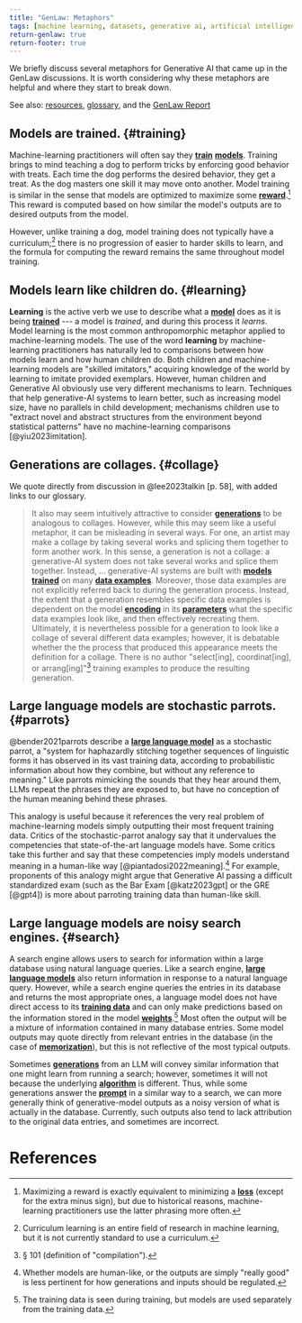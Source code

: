 ```yaml
--- 
title: "GenLaw: Metaphors" 
tags: [machine learning, datasets, generative ai, artificial intelligence, copyright, privacy, law] 
return-genlaw: true 
return-footer: true
--- 
```


We briefly discuss several metaphors for Generative AI that came up in the GenLaw discussions. It is worth considering why these metaphors are helpful and where they start to break down.

See also: [resources](resources.html), [glossary](#glossary.html), and the [GenLaw Report](2023-report.html)

## Models are trained. {#training}

Machine-learning practitioners will often say they **[train](glossary.html#training)** **[models](glossary.html#model)**. Training brings to mind teaching a dog to perform tricks by enforcing good behavior with treats. Each time the dog performs the desired behavior, they get a treat. As the dog masters one skill it may move onto another. Model training is similar in the sense that models are optimized to maximize some **[reward](glossary.html#reward)**.[^1] This reward is computed based on how similar the model's outputs are to desired outputs from the model.

However, unlike training a dog, model training does not typically have a curriculum;[^2] there is no progression of easier to harder skills to learn, and the formula for computing the reward remains the same throughout model training.

## Models learn like children do. {#learning}

**Learning** is the active verb we use to describe what a **[model](glossary.html#model)** does as it is being **[trained](glossary.html#training)** --- a model is *trained*, and during this process it *learns*. Model learning is the most common anthropomorphic metaphor applied to machine-learning models. The use of the word **learning** by machine-learning practitioners has naturally led to comparisons between how models learn and how human children do. Both children and machine-learning models are "skilled imitators," acquiring knowledge of the world by learning to imitate provided exemplars. However, human children and Generative AI obviously use very different mechanisms to learn. Techniques that help generative-AI systems to learn better, such as increasing model size, have no parallels in child development; mechanisms children use to "extract novel and abstract structures from the environment beyond statistical patterns" have no machine-learning comparisons [@yiu2023imitation].

## Generations are collages. {#collage}

We quote directly from discussion in @lee2023talkin [p. 58], with added links to our glossary.

> It also may seem intuitively attractive to consider **[generations](glossary.html#generation)** to be analogous to collages. However, while this may seem like a useful metaphor, it can be misleading in several ways. For one, an artist may make a collage by taking several works and splicing them together to form another work. In this sense, a generation is not a collage: a generative-AI system does not take several works and splice them together. Instead, ... generative-AI systems are built with **[models](glossary.html#model)** **[trained](glossary.html#training)** on many **[data examples](glossary.html#examples)**. Moreover, those data examples are not explicitly referred back to during the generation process. Instead, the extent that a generation resembles specific data examples is dependent on the model **[encoding](glossary.html#vector-representation)** in its **[parameters](glossary.html#parameters)** what the specific data examples look like, and then effectively recreating them. Ultimately, it is nevertheless possible for a generation to look like a collage of several different data examples; however, it is debatable whether the the process that produced this appearance meets the definition for a collage. There is no author "select[ing], coordinat[ing], or arrang[ing]"[^3] training examples to produce the resulting generation.

## Large language models are stochastic parrots. {#parrots}

@bender2021parrots describe a **[large language model](glossary.html#llm)** as a stochastic parrot, a "system for haphazardly stitching together sequences of linguistic forms it has observed in its vast training data, according to probabilistic information about how they combine, but without any reference to meaning." Like parrots mimicking the sounds that they hear around them, LLMs repeat the phrases they are exposed to, but have no conception of the human meaning behind these phrases.

This analogy is useful because it references the very real problem of machine-learning models simply outputting their most frequent training data. Critics of the stochastic-parrot analogy say that it undervalues the competencies that state-of-the-art language models have. Some critics take this further and say that these competencies imply models understand meaning in a human-like way [@piantadosi2022meaning].[^4] For example, proponents of this analogy might argue that Generative AI passing a difficult standardized exam (such as the Bar Exam [@katz2023gpt] or the GRE [@gpt4]) is more about parroting training data than human-like skill.

## Large language models are noisy search engines. {#search}

A search engine allows users to search for information within a large database using natural language queries. Like a search engine, **[large language models](glossary.html#llm)** also return information in response to a natural language query. However, while a search engine queries the entries in its database and returns the most appropriate ones, a language model does not have direct access to its **[training data](glossary.html#datasets)** and can only make predictions based on the information stored in the model **[weights](glossary.html#weights)**.[^5] Most often the output will be a mixture of information contained in many database entries. Some model outputs may quote directly from relevant entries in the database (in the case of **[memorization](glossary.html#memorization)**), but this is not reflective of the most typical outputs.

Sometimes **[generations](glossary.html#generation)** from an LLM will convey similar information that one might learn from running a search; however, sometimes it will not because the underlying **[algorithm](glossary.html#algorithm)** is different. Thus, while some generations answer the **[prompt](glossary.html#prompt)** in a similar way to a search, we can more generally think of generative-model outputs as a noisy version of what is actually in the database. Currently, such outputs also tend to lack attribution to the original data entries, and sometimes are incorrect.

[^1]: Maximizing a reward is exactly equivalent to minimizing a     **[loss](glossary.html#loss)** (except for the extra minus sign), but due to     historical reasons, machine-learning practitioners use the latter     phrasing more often.

[^2]: Curriculum learning is an entire field of research in machine     learning, but it is not currently standard to use a curriculum.

[^3]: § 101 (definition of "compilation").

[^4]: Whether models are human-like, or the outputs are simply "really     good" is less pertinent for how generations and inputs should be     regulated.

[^5]: The training data is seen during training, but models are used     separately from the training data. 

# References